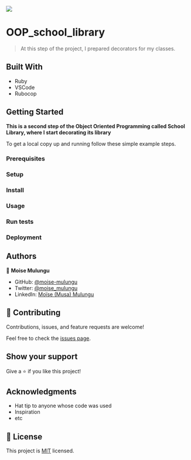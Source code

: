 ![](https://img.shields.io/badge/Microverse-blueviolet)

# OOP_school_library

> At this step of the project, I prepared decorators for my classes.


## Built With

- Ruby
- VSCode
- Rubocop


## Getting Started

**This is a second step of the Object Oriented Programming called School Library, where I start decorating its library**


To get a local copy up and running follow these simple example steps.

### Prerequisites

### Setup

### Install

### Usage

### Run tests

### Deployment



## Authors

👤 **Moise Mulungu**

- GitHub: [@moise-mulungu](https://github.com/moise-mulungu)
- Twitter: [@moise_mulungu](https://twitter.com/moise_mulungu)
- LinkedIn: [Moïse (Musa) Mulungu](https://www.linkedin.com/in/moisemulungu/)


## 🤝 Contributing

Contributions, issues, and feature requests are welcome!

Feel free to check the [issues page](https://github.com/moise-mulungu/OOP_school_library/issues).

## Show your support

Give a ⭐️ if you like this project!

## Acknowledgments

- Hat tip to anyone whose code was used
- Inspiration
- etc

## 📝 License

This project is [MIT](./MIT.md) licensed.